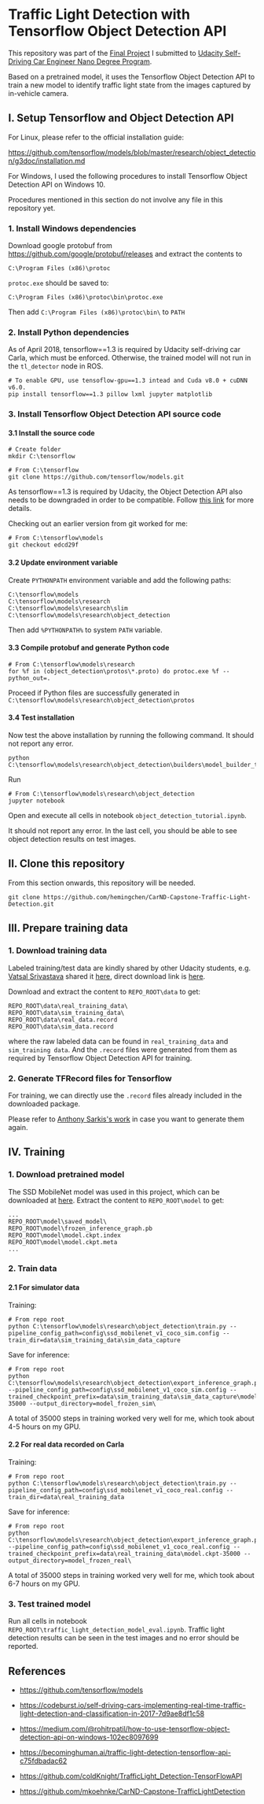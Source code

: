 # Traffic Light Detection with Tensorflow Object Detection API

This repository was part of the [Final Project](https://github.com/hemingchen/CarND-Capstone) I submitted to [Udacity Self-Driving Car Engineer Nano Degree Program](https://eu.udacity.com/course/self-driving-car-engineer-nanodegree--nd013).

Based on a pretrained model, it uses the Tensorflow Object Detection API to train a new model to identify traffic light state from the images captured by in-vehicle camera.


## I. Setup Tensorflow and Object Detection API

For Linux, please refer to the official installation guide:
 
<https://github.com/tensorflow/models/blob/master/research/object_detection/g3doc/installation.md>

For Windows, I used the following procedures to install Tensorflow Object Detection API on Windows 10. 

Procedures mentioned in this section do not involve any file in this repository yet.

### 1. Install Windows dependencies

Download google protobuf from <https://github.com/google/protobuf/releases> and extract the contents to
```
C:\Program Files (x86)\protoc
```

`protoc.exe` should be saved to:
```
C:\Program Files (x86)\protoc\bin\protoc.exe
```

Then add `C:\Program Files (x86)\protoc\bin\` to `PATH`

### 2. Install Python dependencies

As of April 2018, tensorflow==1.3 is required by Udacity self-driving car Carla, which must be enforced. Otherwise, the trained model will not run in the `tl_detector` node in ROS.
```
# To enable GPU, use tensoflow-gpu==1.3 intead and Cuda v8.0 + cuDNN v6.0.
pip install tensorflow==1.3 pillow lxml jupyter matplotlib
```

### 3. Install Tensorflow Object Detection API source code

#### 3.1 Install the source code
```
# Create folder
mkdir C:\tensorflow
```

```
# From C:\tensorflow
git clone https://github.com/tensorflow/models.git
```

As tensorflow==1.3 is required by Udacity, the Object Detection API also needs to be downgraded in order to be compatible. Follow [this link](https://discussions.udacity.com/t/tl-detector-error-with-tensorflow-1-3/496721) for more details. 

Checking out an earlier version from git worked for me:
```
# From C:\tensorflow\models
git checkout edcd29f
```

#### 3.2 Update environment variable
Create `PYTHONPATH` environment variable and add the following paths:
```
C:\tensorflow\models
C:\tensorflow\models\research
C:\tensorflow\models\research\slim
C:\tensorflow\models\research\object_detection
```

Then add `%PYTHONPATH%` to system `PATH` variable.

#### 3.3 Compile protobuf and generate Python code
```
# From C:\tensorflow\models\research
for %f in (object_detection\protos\*.proto) do protoc.exe %f --python_out=.
```

Proceed if Python files are successfully generated in `C:\tensorflow\models\research\object_detection\protos`

#### 3.4 Test installation

Now test the above installation by running the following command. It should not report any error.
```
python C:\tensorflow\models\research\object_detection\builders\model_builder_test.py
```

Run
```
# From C:\tensorflow\models\research\object_detection
jupyter notebook
```

Open and execute all cells in notebook `object_detection_tutorial.ipynb`.

It should not report any error. In the last cell, you should be able to see object detection results on test images.




## II. Clone this repository

From this section onwards, this repository will be needed.
```
git clone https://github.com/hemingchen/CarND-Capstone-Traffic-Light-Detection.git
```




## III. Prepare training data

### 1. Download training data

Labeled training/test data are kindly shared by other Udacity students, e.g. [Vatsal Srivastava](https://becominghuman.ai/traffic-light-detection-tensorflow-api-c75fdbadac62) shared it [here](https://github.com/coldKnight/TrafficLight_Detection-TensorFlowAPI), direct download link is [here](https://drive.google.com/file/d/0B-Eiyn-CUQtxdUZWMkFfQzdObUE/view?usp=sharing).

Download and extract the content to `REPO_ROOT\data` to get:
```
REPO_ROOT\data\real_training_data\
REPO_ROOT\data\sim_training_data\
REPO_ROOT\data\real_data.record
REPO_ROOT\data\sim_data.record
```

where the raw labeled data can be found in `real_training_data` and `sim_training data`. And the `.record` files were generated from them as required by Tensorflow Object Detection API for training. 

### 2. Generate TFRecord files for Tensorflow

For training, we can directly use the `.record` files already included in the downloaded package. 

Please refer to [Anthony Sarkis's work](https://codeburst.io/self-driving-cars-implementing-real-time-traffic-light-detection-and-classification-in-2017-7d9ae8df1c58) in case you want to generate them again.




## IV. Training

### 1. Download pretrained model

The SSD MobileNet model was used in this project, which can be downloaded at [here](http://download.tensorflow.org/models/object_detection/ssd_mobilenet_v1_coco_2017_11_17.tar.gz). Extract the content to `REPO_ROOT\model` to get:
```
...
REPO_ROOT\model\saved_model\
REPO_ROOT\model\frozen_inference_graph.pb
REPO_ROOT\model\model.ckpt.index
REPO_ROOT\model\model.ckpt.meta
...
```

### 2. Train data

#### 2.1 For simulator data

Training:
```
# From repo root
python C:\tensorflow\models\research\object_detection\train.py --pipeline_config_path=config\ssd_mobilenet_v1_coco_sim.config --train_dir=data\sim_training_data\sim_data_capture
```

Save for inference:
```
# From repo root
python C:\tensorflow\models\research\object_detection\export_inference_graph.py --pipeline_config_path=config\ssd_mobilenet_v1_coco_sim.config --trained_checkpoint_prefix=data\sim_training_data\sim_data_capture\model.ckpt-35000 --output_directory=model_frozen_sim\
```

A total of 35000 steps in training worked very well for me, which took about 4-5 hours on my GPU.

#### 2.2 For real data recorded on Carla

Training:
```
# From repo root
python C:\tensorflow\models\research\object_detection\train.py --pipeline_config_path=config\ssd_mobilenet_v1_coco_real.config --train_dir=data\real_training_data
```

Save for inference:
```
# From repo root
python C:\tensorflow\models\research\object_detection\export_inference_graph.py --pipeline_config_path=config\ssd_mobilenet_v1_coco_real.config --trained_checkpoint_prefix=data\real_training_data\model.ckpt-35000 --output_directory=model_frozen_real\
```

A total of 35000 steps in training worked very well for me, which took about 6-7 hours on my GPU.

### 3. Test trained model

Run all cells in notebook `REPO_ROOT\traffic_light_detection_model_eval.ipynb`. Traffic light detection results can be seen in the test images and no error should be reported.


## References

- <https://github.com/tensorflow/models>

- <https://codeburst.io/self-driving-cars-implementing-real-time-traffic-light-detection-and-classification-in-2017-7d9ae8df1c58>

- <https://medium.com/@rohitrpatil/how-to-use-tensorflow-object-detection-api-on-windows-102ec8097699>

- <https://becominghuman.ai/traffic-light-detection-tensorflow-api-c75fdbadac62>

- <https://github.com/coldKnight/TrafficLight_Detection-TensorFlowAPI>

- <https://github.com/mkoehnke/CarND-Capstone-TrafficLightDetection>